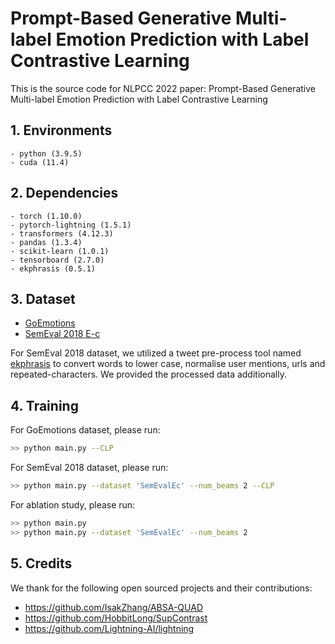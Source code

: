 # Prompt-Based Generative Multi-label Emotion Prediction with Label Contrastive Learning
This is the source code for NLPCC 2022 paper: Prompt-Based Generative Multi-label Emotion Prediction with Label Contrastive Learning
## 1. Environments

```
- python (3.9.5)
- cuda (11.4)
```

## 2. Dependencies

```
- torch (1.10.0)
- pytorch-lightning (1.5.1)
- transformers (4.12.3)
- pandas (1.3.4)
- scikit-learn (1.0.1)
- tensorboard (2.7.0)
- ekphrasis (0.5.1)
```

## 3. Dataset

- [GoEmotions](https://github.com/google-research/google-research/tree/master/goemotions)
- [SemEval 2018 E-c](https://competitions.codalab.org/competitions/17751#learn_the_details)

For SemEval 2018 dataset, we utilized a tweet pre-process tool named [ekphrasis](https://github.com/cbaziotis/ekphrasis) to convert words to lower case, normalise user mentions, urls and repeated-characters. We provided the processed data additionally.

## 4. Training

For GoEmotions dataset, please run:

```bash
>> python main.py --CLP
```

For SemEval 2018 dataset, please run:

```bash
>> python main.py --dataset 'SemEvalEc' --num_beams 2 --CLP
```

For ablation study, please run:

```bash
>> python main.py
>> python main.py --dataset 'SemEvalEc' --num_beams 2
```

## 5. Credits

We thank for the following open sourced projects and their contributions:
- https://github.com/IsakZhang/ABSA-QUAD
- https://github.com/HobbitLong/SupContrast
- https://github.com/Lightning-AI/lightning

